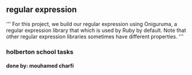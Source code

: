 ## regular expression

'''
For this project, we  build our regular expression using Oniguruma, a regular expression library that which is used by Ruby by default. Note that other regular expression libraries sometimes have different properties.
'''

### holberton school tasks
#### done by: mouhamed charfi
